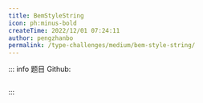 ```yaml
---
title: BemStyleString
icon: ph:minus-bold
createTime: 2022/12/01 07:24:11
author: pengzhanbo
permalink: /type-challenges/medium/bem-style-string/
---
```


::: info 题目
Github: []()

```ts

```

:::
